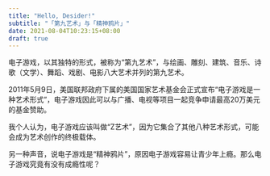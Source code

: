```yaml
---
title: "Hello, Desider!"
subtitle: "「第九艺术」与「精神鸦片」"
date: 2021-08-04T10:23:15+08:00
draft: true
---
```


电子游戏，以其独特的形式，被称为“第九艺术”，与绘画、雕刻、建筑、音乐、诗歌（文学）、舞蹈、戏剧、电影八大艺术并列的第九艺术。

2011年5月9日，美国联邦政府下属的美国国家艺术基金会正式宣布“电子游戏是一种艺术形式”，电子游戏因此可以与广播、电视等项目一起竞争申请最高20万美元的基金赞助。

我个人认为，电子游戏应该叫做“Z艺术”，因为它集合了其他八种艺术形式，可能会成为艺术创作的终极载体。

另一种声音，说电子游戏是“精神鸦片”，原因电子游戏容易让青少年上瘾。那么电子游戏究竟有没有成瘾性呢？







